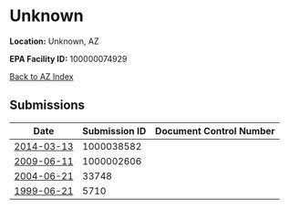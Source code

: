 # Unknown

**Location:** Unknown, AZ

**EPA Facility ID:** 100000074929

[Back to AZ Index](../../index.md)

## Submissions

| Date | Submission ID | Document Control Number |
|------|--------------|-------------------------|
| [2014-03-13](submissions/1000038582.md) | 1000038582 |  |
| [2009-06-11](submissions/1000002606.md) | 1000002606 |  |
| [2004-06-21](submissions/33748.md) | 33748 |  |
| [1999-06-21](submissions/5710.md) | 5710 |  |
